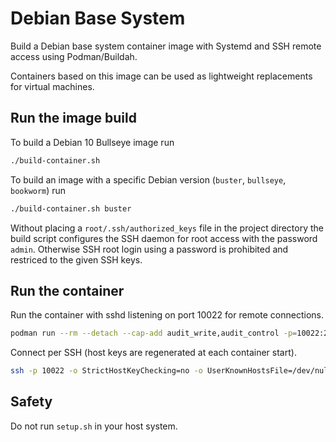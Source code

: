 # Debian Base System

Build a Debian base system container image with Systemd and SSH remote access
using Podman/Buildah.

Containers based on this image can be used as lightweight replacements for
virtual machines.


## Run the image build

To build a Debian 10 Bullseye image run

```bash
./build-container.sh
```

To build an image with a specific Debian version
(`buster`, `bullseye`, `bookworm`) run

```bash
./build-container.sh buster
```

Without placing a `root/.ssh/authorized_keys` file in the project directory
the build script configures the SSH daemon for root access with the password
`admin`.  Otherwise SSH root login using a password is prohibited and restriced
to the given SSH keys.


## Run the container

Run the container with sshd listening on port 10022 for remote connections.

```bash
podman run --rm --detach --cap-add audit_write,audit_control -p=10022:22 localhost/debian-systemd-bullseye
```

Connect per SSH (host keys are regenerated at each container start).

```bash
ssh -p 10022 -o StrictHostKeyChecking=no -o UserKnownHostsFile=/dev/null root@host.example.org 
```


## Safety

Do not run `setup.sh` in your host system.

